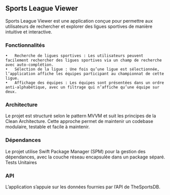 ## Sports League Viewer

Sports League Viewer est une application conçue pour permettre aux utilisateurs de rechercher et explorer des ligues sportives de manière intuitive et interactive.

### Fonctionnalités

	•	Recherche de ligues sportives : Les utilisateurs peuvent facilement rechercher des ligues sportives via un champ de recherche avec auto-complétion.
	•	Sélection de la ligue : Une fois qu’une ligue est sélectionnée, l’application affiche les équipes participant au championnat de cette ligue.
	•	Affichage des équipes : Les équipes sont présentées dans un ordre anti-alphabétique, avec un filtrage qui n’affiche qu’une équipe sur deux.

### Architecture

Le projet est structuré selon le pattern MVVM et suit les principes de la Clean Architecture. Cette approche permet de maintenir un codebase modulaire, testable et facile à maintenir.

### Dépendances

Le projet utilise Swift Package Manager (SPM) pour la gestion des dépendances, avec la couche réseau encapsulée dans un package séparé.
Tests Unitaires

### API

L’application s’appuie sur les données fournies par l’API de TheSportsDB.
